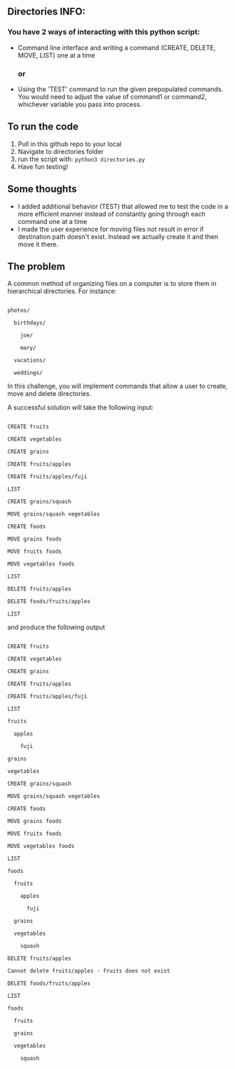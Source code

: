 ## Directories INFO: 
### You have 2 ways of interacting with this python script: 
  - Command line interface and writing a command (CREATE, DELETE, MOVE, LIST) one at a time
    ### or
  - Using the 'TEST' command to run the given prepopulated commands. You would need to adjust the value of command1 or command2, whichever variable you pass into process.

## To run the code
1. Pull in this github repo to your local
2. Navigate to directories folder
3. run the script with:  ``` python3 directories.py ```
4. Have fun testing!


## Some thoughts
- I added additional behavior (TEST) that allowed me to test the code in a more efficient manner instead of constantly going through each command one at a time
- I made the user experience for moving files not result in error if destination path doesn't exist. Instead we actually create it and then move it there.


## The problem

A common method of organizing files on a computer is to store them in hierarchical directories. For instance:

 

```

photos/

  birthdays/

    joe/

    mary/

  vacations/

  weddings/

```

 

In this challenge, you will implement commands that allow a user to create, move and delete directories.

 

A successful solution will take the following input:

 

```

CREATE fruits

CREATE vegetables

CREATE grains

CREATE fruits/apples

CREATE fruits/apples/fuji

LIST

CREATE grains/squash

MOVE grains/squash vegetables

CREATE foods

MOVE grains foods

MOVE fruits foods

MOVE vegetables foods

LIST

DELETE fruits/apples

DELETE foods/fruits/apples

LIST

```

 

and produce the following output

 

```

CREATE fruits

CREATE vegetables

CREATE grains

CREATE fruits/apples

CREATE fruits/apples/fuji

LIST

fruits

  apples

    fuji

grains

vegetables

CREATE grains/squash

MOVE grains/squash vegetables

CREATE foods

MOVE grains foods

MOVE fruits foods

MOVE vegetables foods

LIST

foods

  fruits

    apples

      fuji

  grains

  vegetables

    squash

DELETE fruits/apples

Cannot delete fruits/apples - fruits does not exist

DELETE foods/fruits/apples

LIST

foods

  fruits

  grains

  vegetables

    squash

```
